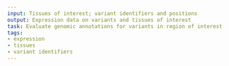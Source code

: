 ```yaml
---
input: Tissues of interest; variant identifiers and positions
output: Expression data on variants and tissues of interest
task: Evaluate genomic annotations for variants in region of interest
tags:
- expression
- tissues
- variant identifiers
---
```

